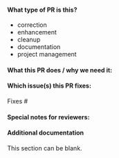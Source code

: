 
#### What type of PR is this?

<!-- Use one of the following kinds (delete the others) -->
* correction
* enhancement
* cleanup
* documentation
* project management


#### What this PR does / why we need it:




#### Which issue(s) this PR fixes:

<!-- Automatically closes linked issue when PR is merged.
Usage: `Fixes #<issue number>`, or `Fixes (paste link of issue)`. -->

Fixes #

#### Special notes for reviewers:



#### Additional documentation 

This section can be blank.

